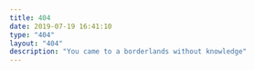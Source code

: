 ```yaml
---
title: 404
date: 2019-07-19 16:41:10
type: "404"
layout: "404"
description: "You came to a borderlands without knowledge"
---
```


